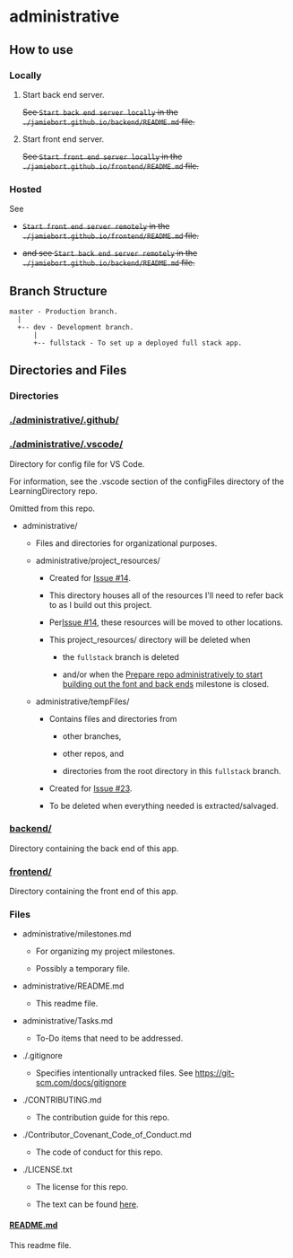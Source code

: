 # administrative

## How to use

### Locally

1. Start back end server.

   ~~See `Start back end server locally` in the `./jamiebort.github.io/backend/README.md` file.~~

2. Start front end server.

   ~~See `Start front end server locally` in the `./jamiebort.github.io/frontend/README.md` file.~~

### Hosted

See

- ~~`Start front end server remotely` in the `./jamiebort.github.io/frontend/README.md` file.~~

- ~~and see `Start back end server remotely` in the `./jamiebort.github.io/backend/README.md` file.~~

## Branch Structure

```
master - Production branch.
  |
  +-- dev - Development branch.
      |
      +-- fullstack - To set up a deployed full stack app.
```

## Directories and Files

### Directories

### [./administrative/.github/](../.github)

### [./administrative/.vscode/](../.vscode)

Directory for config file for VS Code.

For information, see the .vscode section of the configFiles directory of the LearningDirectory repo.

Omitted from this repo.

- administrative/

  - Files and directories for organizational purposes.

  - administrative/project_resources/

    - Created for [Issue #14](https://github.com/JamieBort/Personal-Dashboard/issues/14).

    - This directory houses all of the resources I'll need to refer back to as I build out this project.

    - Per[Issue #14](https://github.com/JamieBort/Personal-Dashboard/issues/14), these resources will be moved to other locations.

    - This project_resources/ directory will be deleted when

      - the `fullstack` branch is deleted

      - and/or when the [Prepare repo administratively to start building out the font and back ends](https://github.com/JamieBort/Personal-Dashboard/milestone/3) milestone is closed.

  - administrative/tempFiles/

    - Contains files and directories from

      - other branches,

      - other repos, and

      - directories from the root directory in this `fullstack` branch.

    - Created for [Issue #23](https://github.com/JamieBort/Personal-Dashboard/issues/23).

    - To be deleted when everything needed is extracted/salvaged.

### [backend/](../backend)

Directory containing the back end of this app.

### [frontend/](../frontend)

Directory containing the front end of this app.

### Files

- administrative/milestones.md

  - For organizing my project milestones.

  - Possibly a temporary file.

- administrative/README.md

  - This readme file.

- administrative/Tasks.md

  - To-Do items that need to be addressed.

- ./.gitignore

  - Specifies intentionally untracked files. See https://git-scm.com/docs/gitignore

- ./CONTRIBUTING.md

  - The contribution guide for this repo.

- ./Contributor_Covenant_Code_of_Conduct.md

  - The code of conduct for this repo.

- ./LICENSE.txt

  - The license for this repo.

  - The text can be found [here](../LICENSE.txt).

#### [README.md](./README.md)

This readme file.
